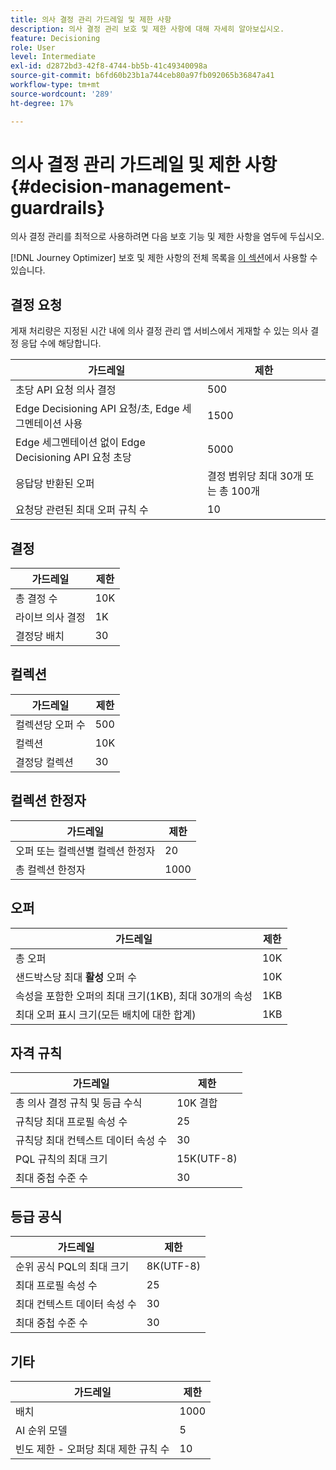 ```yaml
---
title: 의사 결정 관리 가드레일 및 제한 사항
description: 의사 결정 관리 보호 및 제한 사항에 대해 자세히 알아보십시오.
feature: Decisioning
role: User
level: Intermediate
exl-id: d2872bd3-42f8-4744-bb5b-41c49340098a
source-git-commit: b6fd60b23b1a744ceb80a97fb092065b36847a41
workflow-type: tm+mt
source-wordcount: '289'
ht-degree: 17%

---
```


# 의사 결정 관리 가드레일 및 제한 사항 {#decision-management-guardrails}

의사 결정 관리를 최적으로 사용하려면 다음 보호 기능 및 제한 사항을 염두에 두십시오.

[!DNL Journey Optimizer] 보호 및 제한 사항의 전체 목록을 [이 섹션](../start/guardrails.md)에서 사용할 수 있습니다.

## 결정 요청

게재 처리량은 지정된 시간 내에 의사 결정 관리 앱 서비스에서 게재할 수 있는 의사 결정 응답 수에 해당합니다.

| 가드레일 | 제한 |
| ------- | ------- |
| 초당 API 요청 의사 결정 | 500 |
| Edge Decisioning API 요청/초, Edge 세그멘테이션 사용 | 1500 |
| Edge 세그멘테이션 없이 Edge Decisioning API 요청 초당 | 5000 |
| 응답당 반환된 오퍼 | 결정 범위당 최대 30개 또는 총 100개 |
| 요청당 관련된 최대 오퍼 규칙 수 | 10 |

## 결정

| 가드레일 | 제한 |
| ------- | ------- |
| 총 결정 수 | 10K |
| 라이브 의사 결정 | 1K |
| 결정당 배치 | 30 |

## 컬렉션

| 가드레일 | 제한 |
| ------- | ------- |
| 컬렉션당 오퍼 수 | 500 |
| 컬렉션 | 10K |
| 결정당 컬렉션 | 30 |

## 컬렉션 한정자

| 가드레일 | 제한 |
| ------- | ------- |
| 오퍼 또는 컬렉션별 컬렉션 한정자 | 20 |
| 총 컬렉션 한정자 | 1000 |

## 오퍼

| 가드레일 | 제한 |
| ------- | ------- |
| 총 오퍼 | 10K |
| 샌드박스당 최대 **활성** 오퍼 수 | 10K |
| 속성을 포함한 오퍼의 최대 크기(1KB), 최대 30개의 속성 | 1KB |
| 최대 오퍼 표시 크기(모든 배치에 대한 합계) | 1KB |

## 자격 규칙

| 가드레일 | 제한 |
| ------- | ------- |
| 총 의사 결정 규칙 및 등급 수식 | 10K 결합 |
| 규칙당 최대 프로필 속성 수 | 25 |
| 규칙당 최대 컨텍스트 데이터 속성 수 | 30 |
| PQL 규칙의 최대 크기 | 15K(UTF-8) |
| 최대 중첩 수준 수 | 30 |

## 등급 공식

| 가드레일 | 제한 |
| ------- | ------- |
| 순위 공식 PQL의 최대 크기 | 8K(UTF-8) |
| 최대 프로필 속성 수 | 25 |
| 최대 컨텍스트 데이터 속성 수 | 30 |
| 최대 중첩 수준 수 | 30 |

## 기타

| 가드레일 | 제한 |
| ------- | ------- |
| 배치 | 1000 |
| AI 순위 모델 | 5 |
| 빈도 제한 - 오퍼당 최대 제한 규칙 수 | 10 |
